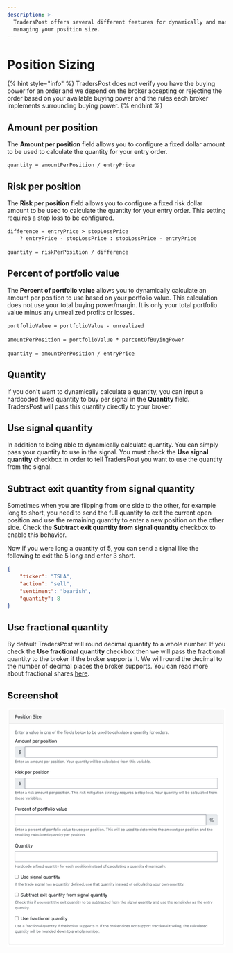 ```yaml
---
description: >-
  TradersPost offers several different features for dynamically and manually
  managing your position size.
---
```


# Position Sizing

{% hint style="info" %}
TradersPost does not verify you have the buying power for an order and we depend on the broker accepting or rejecting the order based on your available buying power and the rules each broker implements surrounding buying power.
{% endhint %}

## Amount per position

The **Amount per position** field allows you to configure a fixed dollar amount to be used to calculate the quantity for your entry order.

```
quantity = amountPerPosition / entryPrice
```

## Risk per position

The **Risk per position** field allows you to configure a fixed risk dollar amount to be used to calculate the quantity for your entry order. This setting requires a stop loss to be configured.

```
difference = entryPrice > stopLossPrice
    ? entryPrice - stopLossPrice : stopLossPrice - entryPrice

quantity = riskPerPosition / difference 
```

## Percent of portfolio value

The **Percent of portfolio value** allows you to dynamically calculate an amount per position to use based on your portfolio value. This calculation does not use your total buying power/margin. It is only your total portfolio value minus any unrealized profits or losses.

```
portfolioValue = portfolioValue - unrealized

amountPerPosition = portfolioValue * percentOfBuyingPower

quantity = amountPerPosition / entryPrice
```

## Quantity

If you don't want to dynamically calculate a quantity, you can input a hardcoded fixed quantity to buy per signal in the **Quantity** field. TradersPost will pass this quantity directly to your broker.

## Use signal quantity

In addition to being able to dynamically calculate quantity. You can simply pass your quantity to use in the signal. You must check the **Use signal quantity** checkbox in order to tell TradersPost you want to use the quantity from the signal.

## Subtract exit quantity from signal quantity

Sometimes when you are flipping from one side to the other, for example long to short, you need to send the full quantity to exit the current open position and use the remaining quantity to enter a new position on the other side. Check the **Subtract exit quantity from signal quantity** checkbox to enable this behavior.

Now if you were long a quantity of 5, you can send a signal like the following to exit the 5 long and enter 3 short.

```json
{
    "ticker": "TSLA",
    "action": "sell",
    "sentiment": "bearish",
    "quantity": 8
}
```



## Use fractional quantity

By default TradersPost will round decimal quantity to a whole number. If you check the **Use fractional quantity** checkbox then we will pass the fractional quantity to the broker if the broker supports it. We will round the decimal to the number of decimal places the broker supports. You can read more about fractional shares [here](fractional-shares.md).

## Screenshot

![Position Size Configuration](<.gitbook/assets/Screen Shot 2022-08-17 at 10.06.27 PM.png>)

